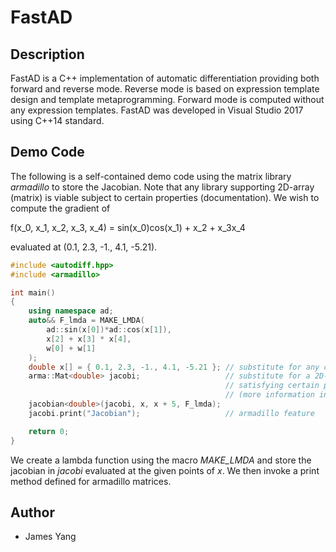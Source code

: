 # FastAD

## Description
FastAD is a C++ implementation of automatic differentiation providing both forward and reverse mode.
Reverse mode is based on expression template design and template metaprogramming.
Forward mode is computed without any expression templates.
FastAD was developed in Visual Studio 2017 using C++14 standard.

## Demo Code
The following is a self-contained demo code using the matrix library *armadillo* to store the Jacobian.
Note that any library supporting 2D-array (matrix) is viable subject to certain properties (documentation).
We wish to compute the gradient of 

f(x_0, x_1, x_2, x_3, x_4) = sin(x_0)cos(x_1) + x_2 + x_3x_4

evaluated at (0.1, 2.3, -1., 4.1, -5.21).

```cpp
#include <autodiff.hpp>
#include <armadillo>

int main()
{
	using namespace ad;
	auto&& F_lmda = MAKE_LMDA(
		ad::sin(x[0])*ad::cos(x[1]),
		x[2] + x[3] * x[4],
		w[0] + w[1]
	);
	double x[] = { 0.1, 2.3, -1., 4.1, -5.21 }; // substitute for any data structure that is iterable
	arma::Mat<double> jacobi;					// substitute for a 2D-array data structure
												// satisfying certain properties
												// (more information in documentation)
	jacobian<double>(jacobi, x, x + 5, F_lmda);
	jacobi.print("Jacobian");					// armadillo feature

	return 0;
}
```

We create a lambda function using the macro *MAKE_LMDA* and store the jacobian in *jacobi* evaluated at the given points of *x*.
We then invoke a print method defined for armadillo matrices.

## Author
- James Yang
